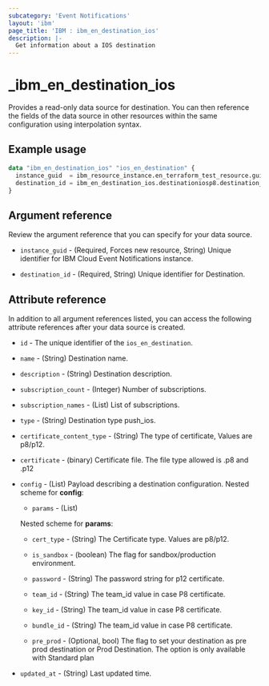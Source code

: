 ```yaml
---
subcategory: 'Event Notifications'
layout: 'ibm'
page_title: 'IBM : ibm_en_destination_ios'
description: |-
  Get information about a IOS destination
---
```


# _ibm_en_destination_ios

Provides a read-only data source for destination. You can then reference the fields of the data source in other resources within the same configuration using interpolation syntax.

## Example usage

```terraform
data "ibm_en_destination_ios" "ios_en_destination" {
  instance_guid  = ibm_resource_instance.en_terraform_test_resource.guid
  destination_id = ibm_en_destination_ios.destinationiosp8.destination_id
}
```

## Argument reference

Review the argument reference that you can specify for your data source.

- `instance_guid` - (Required, Forces new resource, String) Unique identifier for IBM Cloud Event Notifications instance.

- `destination_id` - (Required, String) Unique identifier for Destination.

## Attribute reference

In addition to all argument references listed, you can access the following attribute references after your data source is created.

- `id` - The unique identifier of the `ios_en_destination`.

- `name` - (String) Destination name.

- `description` - (String) Destination description.

- `subscription_count` - (Integer) Number of subscriptions.

- `subscription_names` - (List) List of subscriptions.

- `type` - (String) Destination type push_ios.

- `certificate_content_type` - (String) The type of certificate, Values are p8/p12.

- `certificate` - (binary) Certificate file. The file type allowed is .p8 and .p12

- `config` - (List) Payload describing a destination configuration.
  Nested scheme for **config**:

  - `params` - (List)

  Nested scheme for **params**:

  - `cert_type` - (String) The Certificate type. Values are p8/p12.

  - `is_sandbox` - (boolean) The flag for sandbox/production environment.

  - `password` - (String) The password string for p12 certificate.

  - `team_id` - (String) The team_id value in case P8 certificate.

  - `key_id` - (String) The team_id value in case P8 certificate.

  - `bundle_id` - (String) The team_id value in case P8 certificate.

  - `pre_prod` - (Optional, bool) The flag to set your destination as pre prod destination or Prod Destination. The option is only available with Standard plan

- `updated_at` - (String) Last updated time.
